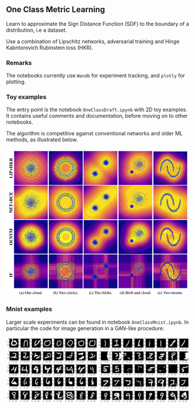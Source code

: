 ## One Class Metric Learning

Learn to approximate the Sign Distance Function (SDF) to the boundary of a distribution, i.e a dataset.

Use a combination of Lipschitz networks, adversarial training and Hinge Kabntorovich Rubinstein loss (HKR).

### Remarks

The notebooks currently use `Wandb` for experiment tracking, and `plotly` for plotting.

### Toy examples

The entry point is the notebook `OneClassDraft.ipynb` with 2D toy examples. It contains useful comments and documentation, before moving on to other notebooks. 

The algorithm is competitive against conventional networks and older ML methods, as illustrated below.

![2D Toy example](all_methods_grid.PNG)

### Mnist examples

Larger scale experiments can be found in notebook `OneClassMnist.ipynb`. In particular the code for image generation in a GAN-like procedure:

![Mnist GAN like images](mnist_grid.PNG)
